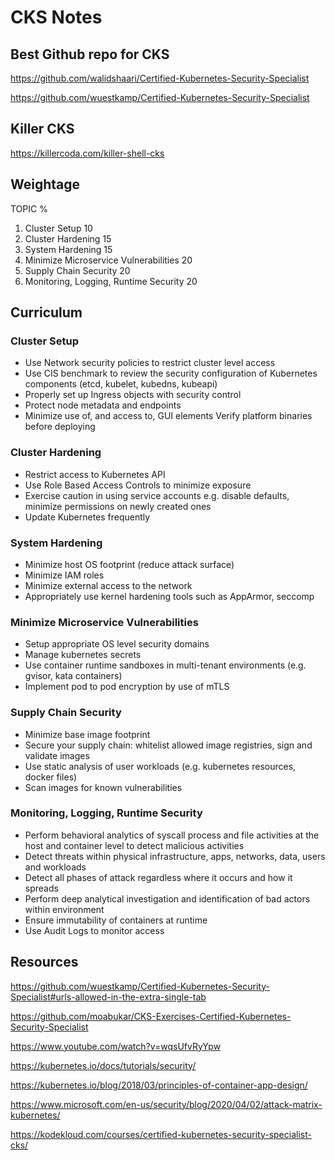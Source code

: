 # CKS Notes

## Best Github repo for CKS
https://github.com/walidshaari/Certified-Kubernetes-Security-Specialist

https://github.com/wuestkamp/Certified-Kubernetes-Security-Specialist


## Killer CKS
https://killercoda.com/killer-shell-cks

## Weightage

TOPIC										%
1. Cluster Setup							10
2. Cluster Hardening						15
3. System Hardening							15
4. Minimize Microservice Vulnerabilities	20
5. Supply Chain Security					20
6. Monitoring, Logging, Runtime Security	20


## Curriculum

### Cluster Setup
- Use Network security policies to restrict cluster level access
- Use CIS benchmark to review the security configuration of Kubernetes components
 (etcd, kubelet, kubedns, kubeapi)
- Properly set up Ingress objects with security control
- Protect node metadata and endpoints
- Minimize use of, and access to, GUI elements
 Verify platform binaries before deploying

### Cluster Hardening
- Restrict access to Kubernetes API
- Use Role Based Access Controls to minimize exposure
- Exercise caution in using service accounts e.g. disable defaults, minimize permissions on newly created ones
- Update Kubernetes frequently

### System Hardening
- Minimize host OS footprint (reduce attack surface)
- Minimize IAM roles
- Minimize external access to the network
- Appropriately use kernel hardening tools such as AppArmor, seccomp

### Minimize Microservice Vulnerabilities
- Setup appropriate OS level security domains
- Manage kubernetes secrets
- Use container runtime sandboxes in multi-tenant environments (e.g. gvisor, kata containers)
- Implement pod to pod encryption by use of mTLS

### Supply Chain Security
- Minimize base image footprint
- Secure your supply chain: whitelist allowed image registries, sign and validate images
- Use static analysis of user workloads (e.g. kubernetes resources, docker files)
- Scan images for known vulnerabilities

### Monitoring, Logging, Runtime Security
- Perform behavioral analytics of syscall process and file activities at the host and container level to detect malicious activities
- Detect threats within physical infrastructure, apps, networks, data, users and workloads
- Detect all phases of attack regardless where it occurs and how it spreads
- Perform deep analytical investigation and identification of bad actors within environment
- Ensure immutability of containers at runtime
- Use Audit Logs to monitor access

## Resources

https://github.com/wuestkamp/Certified-Kubernetes-Security-Specialist#urls-allowed-in-the-extra-single-tab

https://github.com/moabukar/CKS-Exercises-Certified-Kubernetes-Security-Specialist

https://www.youtube.com/watch?v=wqsUfvRyYpw

https://kubernetes.io/docs/tutorials/security/

https://kubernetes.io/blog/2018/03/principles-of-container-app-design/

https://www.microsoft.com/en-us/security/blog/2020/04/02/attack-matrix-kubernetes/

https://kodekloud.com/courses/certified-kubernetes-security-specialist-cks/

